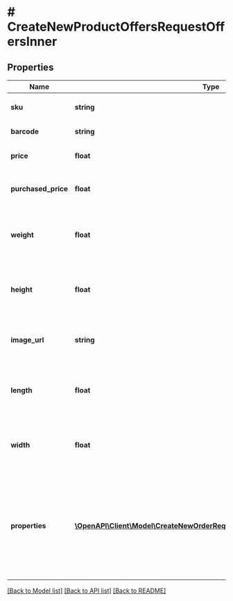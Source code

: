 # # CreateNewProductOffersRequestOffersInner

## Properties

Name | Type | Description | Notes
------------ | ------------- | ------------- | -------------
**sku** | **string** | Артикул варіанту товару | [optional]
**barcode** | **string** | Штрих-код товару | [optional]
**price** | **float** | Вартість варіанту товару | [optional]
**purchased_price** | **float** | Закупівельна вартість варіанту товару | [optional]
**weight** | **float** | Вага варіанту товару в одиницях налаштувань у KeyCRM | [optional]
**height** | **float** | Висота варіанту товару в одиницях налаштувань у KeyCRM | [optional]
**image_url** | **string** | Посилання на зображення варіанту товару | [optional]
**length** | **float** | Довжина варіанту товару в одиницях налаштувань у KeyCRM | [optional]
**width** | **float** | Ширина варіанту товару в одиницях налаштувань у KeyCRM | [optional]
**properties** | [**\OpenAPI\Client\Model\CreateNewOrderRequestProductsInnerPropertiesInner[]**](CreateNewOrderRequestProductsInnerPropertiesInner.md) | Властивості варіанту. Кожна властивість має включати в себе параметри &#x60;name&#x60; і &#x60;value&#x60;, без них буде ігноруватися. | [optional]

[[Back to Model list]](../../README.md#models) [[Back to API list]](../../README.md#endpoints) [[Back to README]](../../README.md)
